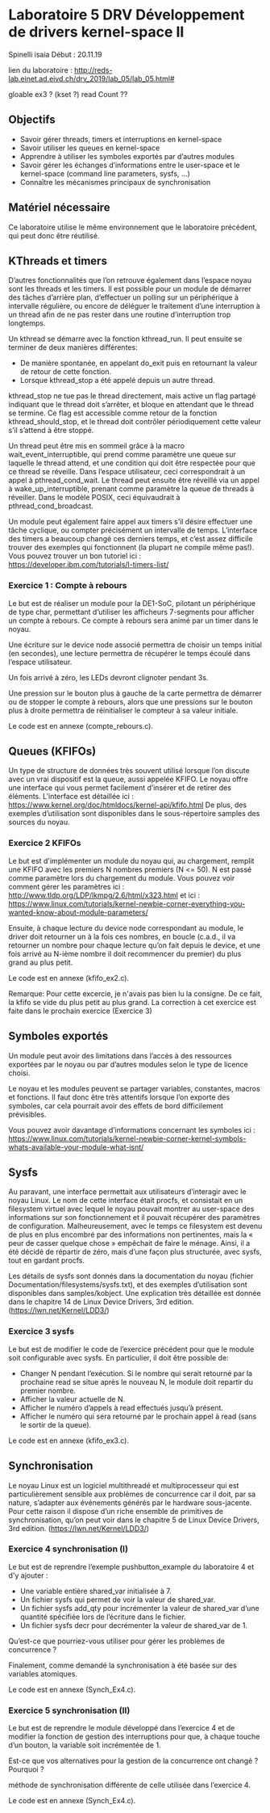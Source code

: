 # Laboratoire 5 DRV Développement de drivers kernel-space II
Spinelli isaia
Début : 20.11.19

lien du laboratoire : http://reds-lab.einet.ad.eivd.ch/drv_2019/lab_05/lab_05.html#

gloable ex3 ? (kset ?)
read Count ??

## Objectifs

- Savoir gérer threads, timers et interruptions en kernel-space
- Savoir utiliser les queues en kernel-space
- Apprendre à utiliser les symboles exportés par d’autres modules
- Savoir gérer les échanges d’informations entre le user-space et le kernel-space (command line parameters, sysfs, …)
- Connaître les mécanismes principaux de synchronisation

## Matériel nécessaire

Ce laboratoire utilise le même environnement que le laboratoire précédent, qui peut donc être réutilisé.

## KThreads et timers

D’autres fonctionnalités que l’on retrouve également dans l’espace noyau sont les threads et les timers. Il est possible pour un module de démarrer des tâches d’arrière plan, d’effectuer un polling sur un périphérique à intervalle régulière, ou encore de déléguer le traitement d’une interruption à un thread afin de ne pas rester dans une routine d’interruption trop longtemps.

Un kthread se démarre avec la fonction kthread_run. Il peut ensuite se terminer de deux manières différentes:

- De manière spontanée, en appelant do_exit puis en retournant la valeur de retour de cette fonction.
- Lorsque kthread_stop a été appelé depuis un autre thread.

kthread_stop ne tue pas le thread directement, mais active un flag partagé indiquant que le thread doit s’arrêter, et bloque en attendant que le thread se termine. Ce flag est accessible comme retour de la fonction kthread_should_stop, et le thread doit contrôler périodiquement cette valeur s’il s’attend à être stoppé.

Un thread peut être mis en sommeil grâce à la macro wait_event_interruptible, qui prend comme paramètre une queue sur laquelle le thread attend, et une condition qui doit être respectée pour que ce thread se réveille. Dans l’espace utilisateur, ceci correspondrait à un appel à pthread_cond_wait. Le thread peut ensuite être réveillé via un appel à wake_up_interruptible, prenant comme paramètre la queue de threads à réveiller. Dans le modèle POSIX, ceci équivaudrait à pthread_cond_broadcast.

Un module peut également faire appel aux timers s’il désire effectuer une tâche cyclique, ou compter précisément un intervalle de temps. L’interface des timers a beaucoup changé ces derniers temps, et c’est assez difficile trouver des exemples qui fonctionnent (la plupart ne compile même pas!). Vous pouvez trouver un bon tutoriel ici : https://developer.ibm.com/tutorials/l-timers-list/

### Exercice 1 : Compte à rebours

Le but est de réaliser un module pour la DE1-SoC, pilotant un périphérique de type char, permettant d’utiliser les afficheurs 7-segments pour afficher un compte à rebours. Ce compte à rebours sera animé par un timer dans le noyau.

Une écriture sur le device node associé permettra de choisir un temps initial (en secondes), une lecture permettra de récupérer le temps écoulé dans l’espace utilisateur.

Un fois arrivé à zéro, les LEDs devront clignoter pendant 3s.

Une pression sur le bouton plus à gauche de la carte permettra de démarrer ou de stopper le compte à rebours, alors que une pressions sur le bouton plus à droite permettra de réinitialiser le compteur à sa valeur initiale.

Le code est en annexe (compte_rebours.c).

## Queues (KFIFOs)

Un type de structure de données très souvent utilisé lorsque l’on discute avec un vrai dispositif est la queue, aussi appelée KFIFO. Le noyau offre une interface qui vous permet facilement d’insérer et de retirer des éléments. L’interface est détaillée ici : https://www.kernel.org/doc/htmldocs/kernel-api/kfifo.html
De plus, des exemples d’utilisation sont disponibles dans le sous-répertoire samples des sources du noyau.

### Exercice 2 KFIFOs

Le but est d'implémenter un module du noyau qui, au chargement, remplit une KFIFO avec les premiers N nombres premiers (N <= 50). N est passé comme paramètre lors du chargement du module. Vous pouvez voir comment gérer les paramètres ici :
http://www.tldp.org/LDP/lkmpg/2.6/html/x323.html et ici : https://www.linux.com/tutorials/kernel-newbie-corner-everything-you-wanted-know-about-module-parameters/

Ensuite, à chaque lecture du device node correspondant au module, le driver doit retourner un à la fois ces nombres, en boucle (c.a.d., il va retourner un nombre pour chaque lecture qu’on fait depuis le device, et une fois arrivé au N-ième nombre il doit recommencer du premier) du plus grand au plus petit.

Le code est en annexe (kfifo_ex2.c).

Remarque: Pour cette excercie, je n'avais pas bien lu la consigne. De ce fait, la kfifo se vide du plus petit au plus grand. La correction à cet exercice est faite dans le prochain exercice (Exercice 3)

## Symboles exportés

Un module peut avoir des limitations dans l’accès à des ressources exportées par le noyau ou par d’autres modules selon le type de licence choisi.

Le noyau et les modules peuvent se partager variables, constantes, macros et fonctions. Il faut donc être très attentifs lorsque l’on exporte des symboles, car cela pourrait avoir des effets de bord difficilement prévisibles.

Vous pouvez avoir davantage d’informations concernant les symboles ici : https://www.linux.com/tutorials/kernel-newbie-corner-kernel-symbols-whats-available-your-module-what-isnt/

## Sysfs

Au paravant, une interface permettait aux utilisateurs d’interagir avec le noyau Linux. Le nom de cette interface était procfs, et consistait en un filesystem virtuel avec lequel le noyau pouvait montrer au user-space des informations sur son fonctionnement et il pouvait récupérer des paramètres de configuration. Malheureusement, avec le temps ce filesystem est devenu de plus en plus encombré par des informations non pertinentes, mais la « peur de casser quelque chose » empêchait de faire le ménage. Ainsi, il a été décidé de répartir de zéro, mais d’une façon plus structurée, avec sysfs, tout en gardant procfs.

Les détails de sysfs sont donnés dans la documentation du noyau (fichier Documentation/filesystems/sysfs.txt), et des exemples d’utilisation sont disponibles dans samples/kobject. Une explication très détaillée est donnée dans le chapitre 14 de Linux Device Drivers, 3rd edition. (https://lwn.net/Kernel/LDD3/)

### Exercice 3 sysfs

Le but est de modifier le code de l’exercice précédent pour que le module soit configurable avec sysfs. En particulier, il doit être possible de:

- Changer N pendant l’exécution. Si le nombre qui serait retourné par la prochaine read se situe après le nouveau N, le module doit repartir du premier nombre.
- Afficher la valeur actuelle de N.
- Afficher le numéro d’appels à read effectués jusqu’à présent.
- Afficher le numéro qui sera retourné par le prochain appel à read (sans le sortir de la queue).

Le code est en annexe (kfifo_ex3.c).

## Synchronisation

Le noyau Linux est un logiciel multithreadé et multiprocesseur qui est particulièrement sensible aux problèmes de concurrence car il doit, par sa nature, s’adapter aux événements générés par le hardware sous-jacente. Pour cette raison il dispose d’un riche ensemble de primitives de synchronisation, qu’on peut voir dans le chapitre 5 de Linux Device Drivers, 3rd edition. (https://lwn.net/Kernel/LDD3/)

### Exercice 4 synchronisation (I)

Le but est de reprendre l’exemple pushbutton_example du laboratoire 4 et d'y ajouter :

- Une variable entière shared_var initialisée à 7.
- Un fichier sysfs qui permet de voir la valeur de shared_var.
- Un fichier sysfs add_qty pour incrémenter la valeur de shared_var d’une quantité spécifiée lors de l’écriture dans le fichier.
- Un fichier sysfs decr pour decrémenter la valeur de shared_var de 1.

Qu’est-ce que pourriez-vous utiliser pour gérer les problèmes de concurrence ?



Finalement, comme demandé la synchronisation à été basée sur des variables atomiques.

Le code est en annexe (Synch_Ex4.c).

### Exercice 5 synchronisation (II)

Le but est de reprendre le module développé dans l’exercice 4 et de modifier la fonction de gestion des interruptions pour que, à chaque touche d’un bouton, la variable soit incrémentée de 1.

Est-ce que vos alternatives pour la gestion de la concurrence ont changé ? Pourquoi ?


méthode de synchronisation différente de celle utilisée dans l’exercice 4.

Le code est en annexe (Synch_Ex4.c).
